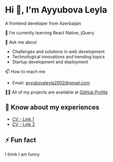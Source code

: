 
# Hi 👋, I'm Ayyubova Leyla

A frontend developer from Azerbaijan

🌱 I’m currently learning
React Native, jQuery

💬 Ask me about
- Challenges and solutions in web development
- Technological innovations and trending topics
- Startup development and deployment

 📫 How to reach me
- Email: [ayyubovaleyla2002@gmail.com](mailto:ayyubovaleyla2002@gmail.com)

👨‍💻 All of my projects are available at
[GitHub Profile](https://github.com/Leylayyubova)

## 📄 Know about my experiences
- [CV - Link 1](https://drive.google.com/file/d/1OECC6lnOE7DOx2lAvfYEsN4JjWAF5bZL/view?usp=sharing)
- [CV - Link 2](https://drive.google.com/file/d/1KRFzYVXiNSwrCvL6OwLatUdvY7JU-nPo/view?usp=sharing)

## ⚡ Fun fact
I think I am funny

